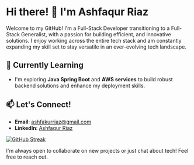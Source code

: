 # Hi there! 👋 I'm Ashfaqur Riaz

Welcome to my GitHub! I'm a Full-Stack Developer transitioning to a Full-Stack Generalist, with a passion for building efficient, and innovative solutions. I enjoy working across the entire tech stack and am constantly expanding my skill set to stay versatile in an ever-evolving tech landscape.

## 🌱 Currently Learning

- I'm exploring **Java Spring Boot** and **AWS services** to build robust backend solutions and enhance my deployment skills.

## 📫 Let's Connect!

- **Email**: ashfakurriaz@gmail.com
- **LinkedIn**: [Ashfaqur Riaz](https://www.linkedin.com/in/ashfaqur-riaz)

[![GitHub Streak](https://github-readme-streak-stats.herokuapp.com?user=Ashfaqur4988&theme=dark&hide_border=true)](https://git.io/streak-stats)

I'm always open to collaborate on new projects or just chat about tech! Feel free to reach out.
